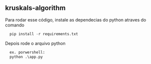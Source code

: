 ## kruskals-algorithm



Para rodar esse código, instale as dependecias do python atraves do comando

```py
  pip install -r requirements.txt
```
Depois rode o arquivo python

```py
  ex. porwershell:
  python .\app.py
```
